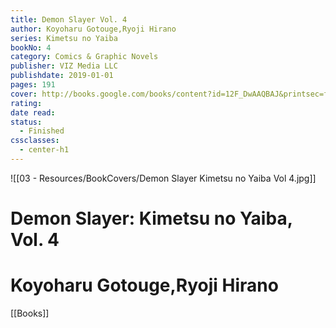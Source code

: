 ```yaml
---
title: Demon Slayer Vol. 4
author: Koyoharu Gotouge,Ryoji Hirano
series: Kimetsu no Yaiba
bookNo: 4
category: Comics & Graphic Novels
publisher: VIZ Media LLC
publishdate: 2019-01-01
pages: 191
cover: http://books.google.com/books/content?id=12F_DwAAQBAJ&printsec=frontcover&img=1&zoom=1&source=gbs_api
rating: 
date read: 
status:
  - Finished
cssclasses:
  - center-h1
---
```

![[03 - Resources/BookCovers/Demon Slayer Kimetsu no Yaiba Vol 4.jpg]]
# Demon Slayer: Kimetsu no Yaiba, Vol. 4
# Koyoharu Gotouge,Ryoji Hirano







[[Books]]